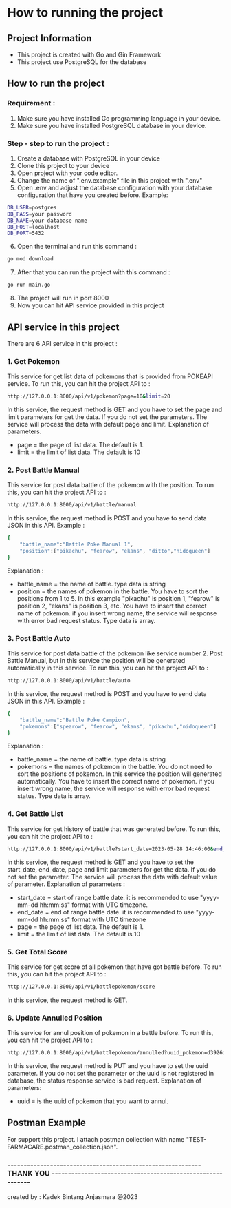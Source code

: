 # How to running the project

## Project Information
- This project is created with Go and Gin Framework
- This project use PostgreSQL for the database

## How to run the project
### Requirement :
1. Make sure you have installed Go programming language in your device.
2. Make sure you have installed PostgreSQL database in your device.

### Step - step to run the project :
1. Create a database with PostgreSQL in your device
2. Clone this project to your device
3. Open project with your code editor.
4. Change the name of ".env.example" file in this project with ".env"
5. Open .env and adjust the database configuration with your database configuration that have you created before. Example:
```bash
DB_USER=postgres
DB_PASS=your password
DB_NAME=your database name
DB_HOST=localhost
DB_PORT=5432
```
6. Open the terminal and run this command :
```bash
go mod download
```
7. After that you can run the project with this command :
```bash
go run main.go
```
8. The project will run in port 8000
9. Now you can hit API service provided in this project

## API service in this project
There are 6 API service in this project :
### 1. Get Pokemon
This service for get list data of pokemons that is provided from POKEAPI service. To run this, you can hit the project API to :
```bash
http://127.0.0.1:8000/api/v1/pokemon?page=10&limit=20
```
In this service, the request method is GET and you have to set the page and limit parameters for get the data. If you do not set the parameters. The service will process the data with default page and limit. Explanation of parameters.
- page = the page of list data. The default is 1.
- limit = the limit of list data. The default is 10

### 2. Post Battle Manual
This service for post data battle of the pokemon with the position. To run this, you can hit the project API to :
```bash
http://127.0.0.1:8000/api/v1/battle/manual
```
In this service, the request method is POST and you have to send data JSON in this API. Example :
```bash
{
    "battle_name":"Battle Poke Manual 1",
    "position":["pikachu", "fearow", "ekans", "ditto","nidoqueen"]
}
```
Explanation :
- battle_name = the name of battle. type data is string
- position = the names of pokemon in the battle. You have to sort the positions from 1 to 5. In this example "pikachu" is position 1, "fearow" is position 2, "ekans" is position 3, etc. You have to insert the correct name of pokemon. if you insert wrong name, the service will response with error bad request status. Type data is array.

### 3. Post Battle Auto
This service for post data battle of the pokemon like service number 2. Post Battle Manual, but in this service the position will be generated automatically in this service. To run this, you can hit the project API to :
```bash
http://127.0.0.1:8000/api/v1/battle/auto
```
In this service, the request method is POST and you have to send data JSON in this API. Example :
```bash
{
    "battle_name":"Battle Poke Campion",
    "pokemons":["spearow", "fearow", "ekans", "pikachu","nidoqueen"]
}
```
Explanation :
- battle_name = the name of battle. type data is string
- pokemons = the names of pokemon in the battle. You do not need to sort the positions of pokemon. In this service the position will generated automatically. You have to insert the correct name of pokemon. if you insert wrong name, the service will response with error bad request status. Type data is array.

### 4. Get Battle List
This service for get history of battle that was generated before. To run this, you can hit the project API to :
```bash
http://127.0.0.1:8000/api/v1/battle?start_date=2023-05-28 14:46:00&end_date=2023-05-28 14:48:25&page=1&limit=10
```
In this service, the request method is GET and you have to set the start_date, end_date, page and limit parameters for get the data. If you do not set the parameter. The service will process the data with default value of parameter. Explanation of parameters :
- start_date = start of range battle date. it is recommended to use "yyyy-mm-dd hh:mm:ss" format with UTC timezone.
- end_date = end of range battle date. it is recommended to use "yyyy-mm-dd hh:mm:ss" format with UTC timezone
- page = the page of list data. The default is 1.
- limit = the limit of list data. The default is 10

### 5. Get Total Score
This service for get score of all pokemon that have got battle before. To run this, you can hit the project API to :
```bash
http://127.0.0.1:8000/api/v1/battlepokemon/score
```
In this service, the request method is GET.

### 6. Update Annulled Position
This service for annul position of pokemon in a battle before. To run this, you can hit the project API to :
```bash
http://127.0.0.1:8000/api/v1/battlepokemon/annulled?uuid_pokemon=d3926d65-b06b-4aff-ac24-2bc6349c10db
```
In this service, the request method is PUT and you have to set the uuid parameter. If you do not set the parameter or the uuid is not registered in database, the status response service is bad request. Explanation of parameters:
- uuid = is the uuid of pokemon that you want to annul.

## Postman Example
For support this project. I attach postman collection with name "TEST-FARMACARE.postman_collection.json".


### ----------------------------------------------------------- THANK YOU -----------------------------------------------------------
created by : Kadek Bintang Anjasmara @2023